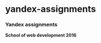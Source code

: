 # yandex-assignments
<h3>Yandex assignments</h3>
<p><strong>School of web development 2016</strong></p>
